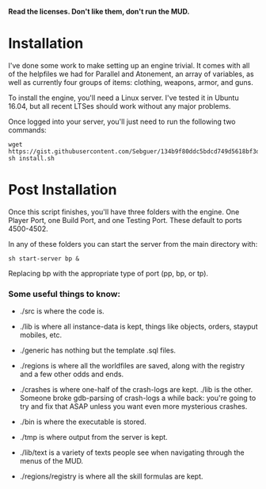 **Read the licenses. Don't like them, don't run the MUD.**


# Installation

I've done some work to make setting up an engine trivial. It comes with all of the helpfiles we had for Parallel and Atonement, an array of variables, as well as currently four groups of items: clothing, weapons, armor, and guns.

To install the engine, you'll need a Linux server. I've tested it in Ubuntu 16.04, but all recent LTSes should work without any major problems.

Once logged into your server, you'll just need to run the following two commands:

```
wget https://gist.githubusercontent.com/Sebguer/134b9f80ddc5bdcd749d5618bf3df01d/raw/84d634e8d7c3f031f9a680fd8c39d3d191d99bed/install.sh
sh install.sh
```

# Post Installation

Once this script finishes, you'll have three folders with the engine. One Player Port, one Build Port, and one Testing Port. These default to ports 4500-4502.

In any of these folders you can start the server from the main directory with:

`sh start-server bp &`

Replacing bp with the appropriate type of port (pp, bp, or tp).

### Some useful things to know:

* ./src is where the code is.
* ./lib is where all instance-data is kept, things like objects, orders, stayput mobiles, etc.
* ./generic has nothing but the template .sql files.
* ./regions is where all the worldfiles are saved, along with the registry and a few other odds and ends.
* ./crashes is where one-half of the crash-logs are kept. ./lib is the other. Someone broke gdb-parsing of crash-logs a while back: you're going to try and fix that ASAP unless you want even more mysterious crashes.
* ./bin is where the executable is stored.
* ./tmp is where output from the server is kept.

* ./lib/text is a variety of texts people see when navigating through the menus of the MUD.
* ./regions/registry is where all the skill formulas are kept.

